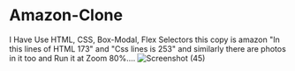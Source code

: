 # Amazon-Clone
I Have Use HTML, CSS, Box-Modal, Flex Selectors this copy is amazon "In this lines of HTML 173" and "Css lines is 253" and similarly there are photos in it too and Run it at Zoom 80%....
![Screenshot (45)](https://github.com/Iqrabi123/Amazon-Clone/assets/170875211/e13869f9-3ed9-49b7-9dea-cbd2a51c3bb7)
